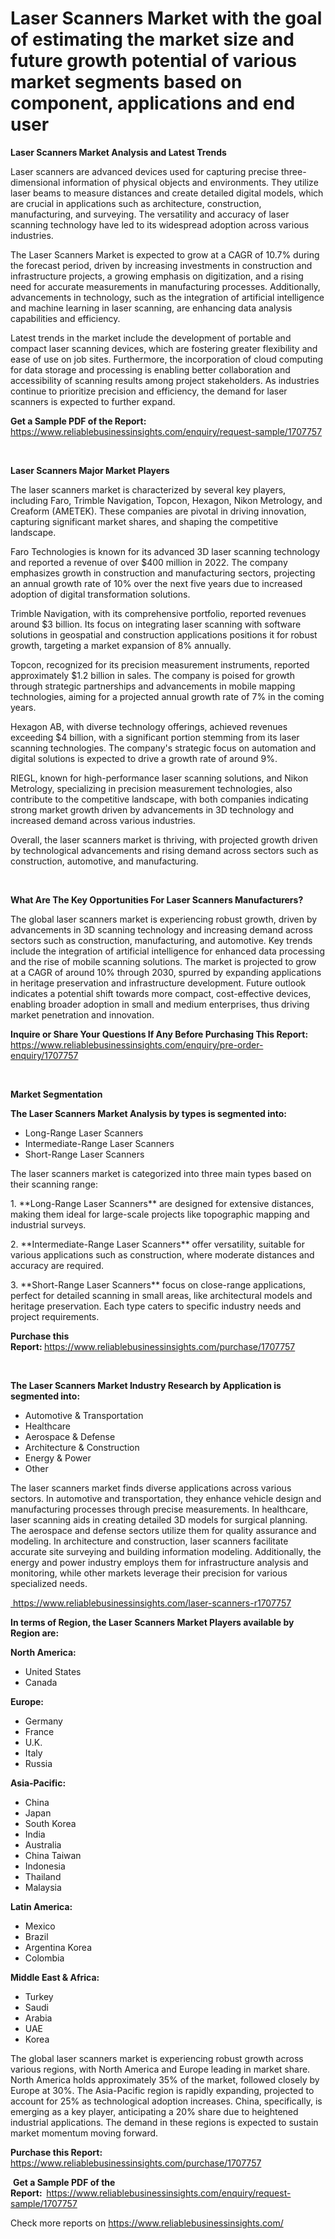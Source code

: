 <p><h1>Laser Scanners Market with the goal of estimating the market size and future growth potential of various market segments based on component, applications and end user</h1></p><p><strong>Laser Scanners Market Analysis and Latest Trends</strong></p>
<p><p>Laser scanners are advanced devices used for capturing precise three-dimensional information of physical objects and environments. They utilize laser beams to measure distances and create detailed digital models, which are crucial in applications such as architecture, construction, manufacturing, and surveying. The versatility and accuracy of laser scanning technology have led to its widespread adoption across various industries.</p><p>The Laser Scanners Market is expected to grow at a CAGR of 10.7% during the forecast period, driven by increasing investments in construction and infrastructure projects, a growing emphasis on digitization, and a rising need for accurate measurements in manufacturing processes. Additionally, advancements in technology, such as the integration of artificial intelligence and machine learning in laser scanning, are enhancing data analysis capabilities and efficiency.</p><p>Latest trends in the market include the development of portable and compact laser scanning devices, which are fostering greater flexibility and ease of use on job sites. Furthermore, the incorporation of cloud computing for data storage and processing is enabling better collaboration and accessibility of scanning results among project stakeholders. As industries continue to prioritize precision and efficiency, the demand for laser scanners is expected to further expand.</p></p>
<p><strong>Get a Sample PDF of the Report:&nbsp;</strong> <a href="https://www.reliablebusinessinsights.com/enquiry/request-sample/1707757?utm_campaign=3366&utm_medium=2&utm_source=Github&utm_content=ia&utm_term=11042025&utm_id=laser-scanners">https://www.reliablebusinessinsights.com/enquiry/request-sample/1707757</a></p>
<p>&nbsp;</p>
<p><strong>Laser Scanners Major Market Players</strong></p>
<p><p>The laser scanners market is characterized by several key players, including Faro, Trimble Navigation, Topcon, Hexagon, Nikon Metrology, and Creaform (AMETEK). These companies are pivotal in driving innovation, capturing significant market shares, and shaping the competitive landscape.</p><p>Faro Technologies is known for its advanced 3D laser scanning technology and reported a revenue of over $400 million in 2022. The company emphasizes growth in construction and manufacturing sectors, projecting an annual growth rate of 10% over the next five years due to increased adoption of digital transformation solutions.</p><p>Trimble Navigation, with its comprehensive portfolio, reported revenues around $3 billion. Its focus on integrating laser scanning with software solutions in geospatial and construction applications positions it for robust growth, targeting a market expansion of 8% annually.</p><p>Topcon, recognized for its precision measurement instruments, reported approximately $1.2 billion in sales. The company is poised for growth through strategic partnerships and advancements in mobile mapping technologies, aiming for a projected annual growth rate of 7% in the coming years.</p><p>Hexagon AB, with diverse technology offerings, achieved revenues exceeding $4 billion, with a significant portion stemming from its laser scanning technologies. The company's strategic focus on automation and digital solutions is expected to drive a growth rate of around 9%.</p><p>RIEGL, known for high-performance laser scanning solutions, and Nikon Metrology, specializing in precision measurement technologies, also contribute to the competitive landscape, with both companies indicating strong market growth driven by advancements in 3D technology and increased demand across various industries.</p><p>Overall, the laser scanners market is thriving, with projected growth driven by technological advancements and rising demand across sectors such as construction, automotive, and manufacturing.</p></p>
<p>&nbsp;</p>
<p><strong>What Are The Key Opportunities For Laser Scanners Manufacturers?</strong></p>
<p><p>The global laser scanners market is experiencing robust growth, driven by advancements in 3D scanning technology and increasing demand across sectors such as construction, manufacturing, and automotive. Key trends include the integration of artificial intelligence for enhanced data processing and the rise of mobile scanning solutions. The market is projected to grow at a CAGR of around 10% through 2030, spurred by expanding applications in heritage preservation and infrastructure development. Future outlook indicates a potential shift towards more compact, cost-effective devices, enabling broader adoption in small and medium enterprises, thus driving market penetration and innovation.</p></p>
<p><strong>Inquire or Share Your Questions If Any Before Purchasing This Report:</strong> <a href="https://www.reliablebusinessinsights.com/enquiry/pre-order-enquiry/1707757?utm_campaign=3366&utm_medium=2&utm_source=Github&utm_content=ia&utm_term=11042025&utm_id=laser-scanners">https://www.reliablebusinessinsights.com/enquiry/pre-order-enquiry/1707757</a></p>
<p>&nbsp;</p>
<p><strong>Market Segmentation</strong></p>
<p><strong>The Laser Scanners Market Analysis by types is segmented into:</strong></p>
<p><ul><li>Long-Range Laser Scanners</li><li>Intermediate-Range Laser Scanners</li><li>Short-Range Laser Scanners</li></ul></p>
<p><p>The laser scanners market is categorized into three main types based on their scanning range: </p><p>1. **Long-Range Laser Scanners** are designed for extensive distances, making them ideal for large-scale projects like topographic mapping and industrial surveys.</p><p>2. **Intermediate-Range Laser Scanners** offer versatility, suitable for various applications such as construction, where moderate distances and accuracy are required.</p><p>3. **Short-Range Laser Scanners** focus on close-range applications, perfect for detailed scanning in small areas, like architectural models and heritage preservation. Each type caters to specific industry needs and project requirements.</p></p>
<p><strong>Purchase this Report:&nbsp;</strong><a href="https://www.reliablebusinessinsights.com/purchase/1707757?utm_campaign=3366&utm_medium=2&utm_source=Github&utm_content=ia&utm_term=11042025&utm_id=laser-scanners">https://www.reliablebusinessinsights.com/purchase/1707757</a></p>
<p>&nbsp;</p>
<p><strong>The Laser Scanners Market Industry Research by Application is segmented into:</strong></p>
<p><ul><li>Automotive & Transportation</li><li>Healthcare</li><li>Aerospace & Defense</li><li>Architecture & Construction</li><li>Energy & Power</li><li>Other</li></ul></p>
<p><p>The laser scanners market finds diverse applications across various sectors. In automotive and transportation, they enhance vehicle design and manufacturing processes through precise measurements. In healthcare, laser scanning aids in creating detailed 3D models for surgical planning. The aerospace and defense sectors utilize them for quality assurance and modeling. In architecture and construction, laser scanners facilitate accurate site surveying and building information modeling. Additionally, the energy and power industry employs them for infrastructure analysis and monitoring, while other markets leverage their precision for various specialized needs.</p></p>
<p><a href="https://www.reliablebusinessinsights.com/laser-scanners-r1707757?utm_campaign=3366&utm_medium=2&utm_source=Github&utm_content=ia&utm_term=11042025&utm_id=laser-scanners">&nbsp;https://www.reliablebusinessinsights.com/laser-scanners-r1707757</a></p>
<p><strong>In terms of Region, the Laser Scanners Market Players available by Region are:</strong></p>
<p>
    <p> <strong> North America: </strong>
        <ul>
            <li>United States</li>
            <li>Canada</li>
        </ul>
        </p> 
    <p> <strong> Europe: </strong>
        <ul>
            <li>Germany</li>
            <li>France</li>
            <li>U.K.</li>
            <li>Italy</li>
            <li>Russia</li>
        </ul>
        </p> 
    <p> <strong> Asia-Pacific: </strong>
        <ul>
            <li>China</li>
            <li>Japan</li>
            <li>South Korea</li>
            <li>India</li>
            <li>Australia</li>
            <li>China Taiwan</li>
            <li>Indonesia</li>
            <li>Thailand</li>
            <li>Malaysia</li>
        </ul>
        </p> 
    <p> <strong> Latin America: </strong>
        <ul>
            <li>Mexico</li>
            <li>Brazil</li>
            <li>Argentina Korea</li>
            <li>Colombia</li>
        </ul>
        </p> 
    <p> <strong> Middle East & Africa: </strong>
        <ul>
            <li>Turkey</li>
            <li>Saudi</li>
            <li>Arabia</li>
            <li>UAE</li>
            <li>Korea</li>
        </ul>
    </p>
    </p>
<p><p>The global laser scanners market is experiencing robust growth across various regions, with North America and Europe leading in market share. North America holds approximately 35% of the market, followed closely by Europe at 30%. The Asia-Pacific region is rapidly expanding, projected to account for 25% as technological adoption increases. China, specifically, is emerging as a key player, anticipating a 20% share due to heightened industrial applications. The demand in these regions is expected to sustain market momentum moving forward.</p></p>
<p><strong>Purchase this Report: </strong><a href="https://www.reliablebusinessinsights.com/purchase/1707757?utm_campaign=3366&utm_medium=2&utm_source=Github&utm_content=ia&utm_term=11042025&utm_id=laser-scanners">https://www.reliablebusinessinsights.com/purchase/1707757</a></p>
<p>&nbsp;<strong>Get a Sample PDF of the Report:&nbsp;&nbsp;</strong><a href="https://www.reliablebusinessinsights.com/enquiry/request-sample/1707757?utm_campaign=3366&utm_medium=2&utm_source=Github&utm_content=ia&utm_term=11042025&utm_id=laser-scanners">https://www.reliablebusinessinsights.com/enquiry/request-sample/1707757</a></p>
<p><strong></strong></p>
<p>Check more reports on <a href="https://www.reliablebusinessinsights.com/?utm_campaign=3366&utm_medium=2&utm_source=Github&utm_content=ia&utm_term=11042025&utm_id=laser-scanners">https://www.reliablebusinessinsights.com/</a></p>